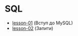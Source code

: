 # SQL

* [lesson-01](https://github.com/Jozroker/SQL/tree/lesson-1)  (Вступ до MySQL)
* [lesson-02](https://github.com/Jozroker/SQL/tree/lesson-2)  (Запити)
